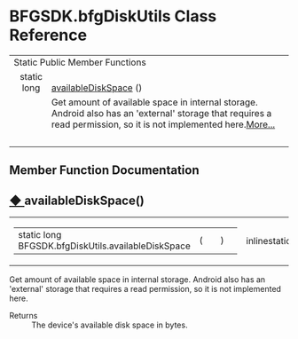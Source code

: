 # BFGSDK.bfgDiskUtils Class Reference

<table class="memberdecls"><tr class="heading"><td colspan="2">Static Public Member Functions</td></tr><tr class="memitem:af0e78846a4941a818db2b629aa7eb24e"><td class="memItemLeft" align="right" valign="top">static long&#160;</td><td class="memItemRight" valign="bottom"><a class="el" href="class_b_f_g_s_d_k_1_1bfg_disk_utils.html#af0e78846a4941a818db2b629aa7eb24e">availableDiskSpace</a> ()</td></tr><tr class="memdesc:af0e78846a4941a818db2b629aa7eb24e"><td class="mdescLeft">&#160;</td><td class="mdescRight">Get amount of available space in internal storage. Android also has an 'external' storage that requires a read permission, so it is not implemented here.<a href="class_b_f_g_s_d_k_1_1bfg_disk_utils.html#af0e78846a4941a818db2b629aa7eb24e">More...</a><br /></td></tr><tr class="separator:af0e78846a4941a818db2b629aa7eb24e"><td class="memSeparator" colspan="2">&#160;</td></tr></table>

## Member Function Documentation

<a id="af0e78846a4941a818db2b629aa7eb24e" name="af0e78846a4941a818db2b629aa7eb24e"></a><h2 class="memtitle"><span class="permalink"><a href="#af0e78846a4941a818db2b629aa7eb24e">&#9670;&nbsp;</a></span>availableDiskSpace()</h2><div class="memitem"><div class="memproto"><table class="mlabels"><tr><td class="mlabels-left"><table class="memname"><tr><td class="memname">static long BFGSDK.bfgDiskUtils.availableDiskSpace </td><td>(</td><td class="paramname"></td><td>)</td><td></td></tr></table></td><td class="mlabels-right"><span class="mlabels"><span class="mlabel">inline</span><span class="mlabel">static</span></span></td></tr></table></div><div class="memdoc"><p>Get amount of available space in internal storage. Android also has an 'external' storage that requires a read permission, so it is not implemented here. </p><dl class="section return"><dt>Returns</dt><dd>The device's available disk space in bytes.</dd></dl></div></div>